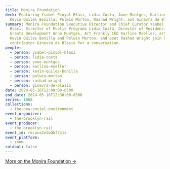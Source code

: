 ```yaml
---
title: Monira Foundation
deck: Featuring Ysabel Pinyol Blasi, Lidia Costa, Anne Muntges, Karline Moeller,
  Kevin Quiles Bonilla, Polwin Morton, Rashad Wright, and Ginevra de Blasio
summary: Monira Foundation Executive Director and Chief Curator Ysabel Pinyol
  Blasi, Director of Public Programs Lidia Costa, Director of Residencies and
  Grants Development Anne Muntges, Art Frankly CEO Karline Moeller, artists
  Kevin Quiles Bonilla and Polwin Morton, and poet Rashad Wright join Rail
  contributor Ginevra de Blasio for a conversation.
people:
  - person: ysabel-pinyol-blasi
  - person: lidia-costa
  - person: anne-muntges
  - person: karline-moeller
  - person: kevin-quiles-bonilla
  - person: polwin-morton
  - person: rashad-wright
  - person: ginevra-de-blasio
date: 2024-05-16T11:00:00-0500
end_date: 2024-05-16T12:30:00-0500
series: 1068
collections:
  - the-new-social-environment
event_organizer:
  - the-brooklyn-rail
event_producer:
  - the-brooklyn-rail
event_id: recace2xVwQbf7x1s
event_platform:
  - zoom
soldout: false
---
```

[M﻿ore on the Monira Foundation →](https://monirafoundation.org/)